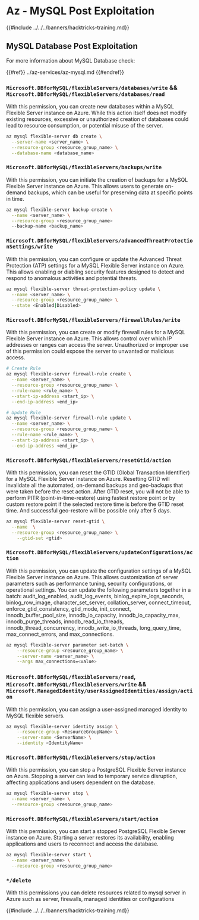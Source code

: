 # Az - MySQL Post Exploitation

{{#include ../../../banners/hacktricks-training.md}}

## MySQL Database Post Exploitation
For more information about MySQL Database check:

{{#ref}}
../az-services/az-mysql.md
{{#endref}}

### `Microsoft.DBforMySQL/flexibleServers/databases/write` && `Microsoft.DBforMySQL/flexibleServers/databases/read`

With this permission, you can create new databases within a MySQL Flexible Server instance on Azure. While this action itself does not modify existing resources, excessive or unauthorized creation of databases could lead to resource consumption, or potential misuse of the server.

```bash
az mysql flexible-server db create \
  --server-name <server_name> \
  --resource-group <resource_group_name> \
  --database-name <database_name>
```

### `Microsoft.DBforMySQL/flexibleServers/backups/write`

With this permission, you can initiate the creation of backups for a MySQL Flexible Server instance on Azure. This allows users to generate on-demand backups, which can be useful for preserving data at specific points in time.

```bash
az mysql flexible-server backup create \
  --name <server_name> \
  --resource-group <resource_group_name>
  --backup-name <backup_name>
```

### `Microsoft.DBforMySQL/flexibleServers/advancedThreatProtectionSettings/write`

With this permission, you can configure or update the Advanced Threat Protection (ATP) settings for a MySQL Flexible Server instance on Azure. This allows enabling or diabling security features designed to detect and respond to anomalous activities and potential threats.

```bash
az mysql flexible-server threat-protection-policy update \
  --name <server_name> \
  --resource-group <resource_group_name> \
  --state <Enabled|Disabled>
```

### `Microsoft.DBforMySQL/flexibleServers/firewallRules/write`

With this permission, you can create or modify firewall rules for a MySQL Flexible Server instance on Azure. This allows control over which IP addresses or ranges can access the server. Unauthorized or improper use of this permission could expose the server to unwanted or malicious access.

```bash
# Create Rule
az mysql flexible-server firewall-rule create \
  --name <server_name> \
  --resource-group <resource_group_name> \
  --rule-name <rule_name> \
  --start-ip-address <start_ip> \
  --end-ip-address <end_ip>

# Update Rule
az mysql flexible-server firewall-rule update \
  --name <server_name> \
  --resource-group <resource_group_name> \
  --rule-name <rule_name> \
  --start-ip-address <start_ip> \
  --end-ip-address <end_ip>
```

### `Microsoft.DBforMySQL/flexibleServers/resetGtid/action`

With this permission, you can reset the GTID (Global Transaction Identifier) for a MySQL Flexible Server instance on Azure. Resetting GTID will invalidate all the automated, on-demand backups and geo-backups that were taken before the reset action. After GTID reset, you will not be able to perform PITR (point-in-time-restore) using fastest restore point or by custom restore point if the selected restore time is before the GTID reset time. And successful geo-restore will be possible only after 5 days.

```bash
az mysql flexible-server reset-gtid \
  --name  \
  --resource-group <resource_group_name> \
    --gtid-set <gtid>
```

### `Microsoft.DBforMySQL/flexibleServers/updateConfigurations/action`

With this permission, you can update the configuration settings of a MySQL Flexible Server instance on Azure. This allows customization of server parameters such as performance tuning, security configurations, or operational settings. You can update the following parameters together in a batch: audit_log_enabled, audit_log_events, binlog_expire_logs_seconds, binlog_row_image, character_set_server, collation_server, connect_timeout, enforce_gtid_consistency, gtid_mode, init_connect, innodb_buffer_pool_size, innodb_io_capacity, innodb_io_capacity_max, innodb_purge_threads, innodb_read_io_threads, innodb_thread_concurrency, innodb_write_io_threads, long_query_time, max_connect_errors, and max_connections.

```bash
az mysql flexible-server parameter set-batch \
    --resource-group <resource_group_name> \
    --server-name <server_name> \
    --args max_connections=<value>
```

### `Microsoft.DBforMySQL/flexibleServers/read`, `Microsoft.DBforMySQL/flexibleServers/write` && `Microsoft.ManagedIdentity/userAssignedIdentities/assign/action`

With this permission, you can assign a user-assigned managed identity to MySQL flexible servers.

```bash
az mysql flexible-server identity assign \
    --resource-group <ResourceGroupName> \
    --server-name <ServerName> \
    --identity <IdentityName>
```

### `Microsoft.DBforMySQL/flexibleServers/stop/action`

With this permission, you can stop a PostgreSQL Flexible Server instance on Azure. Stopping a server can lead to temporary service disruption, affecting applications and users dependent on the database.

```bash
az mysql flexible-server stop \
  --name <server_name> \
  --resource-group <resource_group_name>
  ```

### `Microsoft.DBforMySQL/flexibleServers/start/action`
With this permission, you can start a stopped PostgreSQL Flexible Server instance on Azure. Starting a server restores its availability, enabling applications and users to reconnect and access the database.

```bash
az mysql flexible-server start \
  --name <server_name> \
  --resource-group <resource_group_name>
```

### `*/delete`

With this permissions you can delete resources related to mysql server in Azure such as server, firewalls, managed identities or configurations

{{#include ../../../banners/hacktricks-training.md}}



